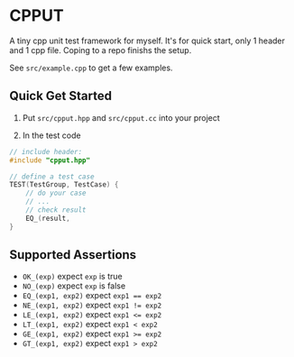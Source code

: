 # CPPUT

A tiny cpp unit test framework for myself. It's for quick start, only 1 header and 1 cpp file. Coping to a repo finishs the setup.

See `src/example.cpp` to get a few examples.

## Quick Get Started

1. Put `src/cpput.hpp` and `src/cpput.cc` into your project

2. In the test code

``` c++
// include header:
#include "cpput.hpp"

// define a test case
TEST(TestGroup, TestCase) {
    // do your case
    // ...
    // check result
    EQ_(result,
}
```

## Supported Assertions

- `OK_(exp)` expect `exp` is true
- `NO_(exp)` expect `exp` is false
- `EQ_(exp1, exp2)` expect `exp1 == exp2`
- `NE_(exp1, exp2)` expect `exp1 != exp2`
- `LE_(exp1, exp2)` expect `exp1 <= exp2`
- `LT_(exp1, exp2)` expect `exp1 < exp2`
- `GE_(exp1, exp2)` expect `exp1 >= exp2`
- `GT_(exp1, exp2)` expect `exp1 > exp2`
